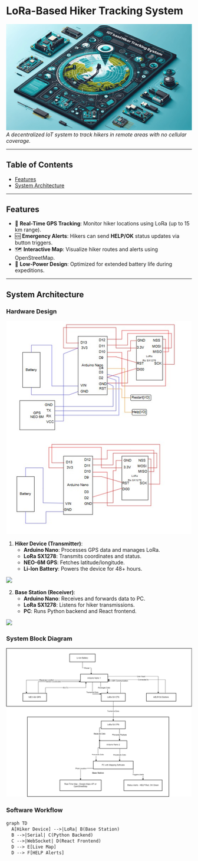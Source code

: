 
# LoRa-Based Hiker Tracking System  
![Project Banner](<Docs/Banner.png>)  
*A decentralized IoT system to track hikers in remote areas with no cellular coverage.*  

---

## Table of Contents  
- [Features](#features)  
- [System Architecture](#system-architecture)  

---

## Features  
- 📍 **Real-Time GPS Tracking**: Monitor hiker locations using LoRa (up to 15 km range).  
- 🆘 **Emergency Alerts**: Hikers can send **HELP/OK** status updates via button triggers.  
- 🗺️ **Interactive Map**: Visualize hiker routes and alerts using OpenStreetMap.  
- 🔋 **Low-Power Design**: Optimized for extended battery life during expeditions.  

---

## System Architecture  
### Hardware Design  
![Hardware Block Diagram](<Docs/Diagram.jpeg>)  

1. **Hiker Device (Transmitter)**:  
   - **Arduino Nano**: Processes GPS data and manages LoRa.  
   - **LoRa SX1278**: Transmits coordinates and status.  
   - **NEO-6M GPS**: Fetches latitude/longitude.  
   - **Li-Ion Battery**: Powers the device for 48+ hours.

 <img src="https://github.com/user-attachments/assets/6b7fc7bf-1944-47f1-8b7f-f6e2b81df1e3" width="400">


2. **Base Station (Receiver)**:  
   - **Arduino Nano**: Receives and forwards data to PC.  
   - **LoRa SX1278**: Listens for hiker transmissions.  
   - **PC**: Runs Python backend and React frontend.

 <img src="https://github.com/user-attachments/assets/3685f2f3-4a7b-46d2-afa3-448abd52e46b" width="400">


### System Block Diagram 
![Circuit Diagram](<Docs/Block Diagram.png>)  


### Software Workflow  

```mermaid
graph TD
  A[Hiker Device] -->|LoRa| B(Base Station)
  B -->|Serial| C(Python Backend)
  C -->|WebSocket| D(React Frontend)
  D --> E[Live Map]
  D --> F[HELP Alerts]
